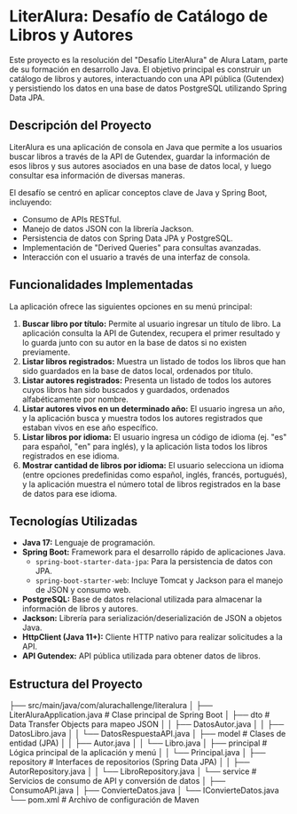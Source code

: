# LiterAlura: Desafío de Catálogo de Libros y Autores

Este proyecto es la resolución del "Desafío LiterAlura" de Alura Latam, parte de su formación en desarrollo Java. El objetivo principal es construir un catálogo de libros y autores, interactuando con una API pública (Gutendex) y persistiendo los datos en una base de datos PostgreSQL utilizando Spring Data JPA.

## Descripción del Proyecto

LiterAlura es una aplicación de consola en Java que permite a los usuarios buscar libros a través de la API de Gutendex, guardar la información de esos libros y sus autores asociados en una base de datos local, y luego consultar esa información de diversas maneras.

El desafío se centró en aplicar conceptos clave de Java y Spring Boot, incluyendo:
* Consumo de APIs RESTful.
* Manejo de datos JSON con la librería Jackson.
* Persistencia de datos con Spring Data JPA y PostgreSQL.
* Implementación de "Derived Queries" para consultas avanzadas.
* Interacción con el usuario a través de una interfaz de consola.

## Funcionalidades Implementadas

La aplicación ofrece las siguientes opciones en su menú principal:

1.  **Buscar libro por título:** Permite al usuario ingresar un título de libro. La aplicación consulta la API de Gutendex, recupera el primer resultado y lo guarda junto con su autor en la base de datos si no existen previamente.
2.  **Listar libros registrados:** Muestra un listado de todos los libros que han sido guardados en la base de datos local, ordenados por título.
3.  **Listar autores registrados:** Presenta un listado de todos los autores cuyos libros han sido buscados y guardados, ordenados alfabéticamente por nombre.
4.  **Listar autores vivos en un determinado año:** El usuario ingresa un año, y la aplicación busca y muestra todos los autores registrados que estaban vivos en ese año específico.
5.  **Listar libros por idioma:** El usuario ingresa un código de idioma (ej. "es" para español, "en" para inglés), y la aplicación lista todos los libros registrados en ese idioma.
6.  **Mostrar cantidad de libros por idioma:** El usuario selecciona un idioma (entre opciones predefinidas como español, inglés, francés, portugués), y la aplicación muestra el número total de libros registrados en la base de datos para ese idioma.

## Tecnologías Utilizadas

* **Java 17:** Lenguaje de programación.
* **Spring Boot:** Framework para el desarrollo rápido de aplicaciones Java.
    * `spring-boot-starter-data-jpa`: Para la persistencia de datos con JPA.
    * `spring-boot-starter-web`: Incluye Tomcat y Jackson para el manejo de JSON y consumo web.
* **PostgreSQL:** Base de datos relacional utilizada para almacenar la información de libros y autores.
* **Jackson:** Librería para serialización/deserialización de JSON a objetos Java.
* **HttpClient (Java 11+):** Cliente HTTP nativo para realizar solicitudes a la API.
* **API Gutendex:** API pública utilizada para obtener datos de libros.

## Estructura del Proyecto

├── src/main/java/com/alurachallenge/literalura
│   ├── LiterAluraApplication.java   # Clase principal de Spring Boot
│   ├── dto                             # Data Transfer Objects para mapeo JSON
│   │   ├── DatosAutor.java
│   │   ├── DatosLibro.java
│   │   └── DatosRespuestaAPI.java
│   ├── model                           # Clases de entidad (JPA)
│   │   ├── Autor.java
│   │   └── Libro.java
│   ├── principal                       # Lógica principal de la aplicación y menú
│   │   └── Principal.java
│   ├── repository                      # Interfaces de repositorios (Spring Data JPA)
│   │   ├── AutorRepository.java
│   │   └── LibroRepository.java
│   └── service                         # Servicios de consumo de API y conversión de datos
│       ├── ConsumoAPI.java
│       ├── ConvierteDatos.java
│       └── IConvierteDatos.java
└── pom.xml                             # Archivo de configuración de Maven

